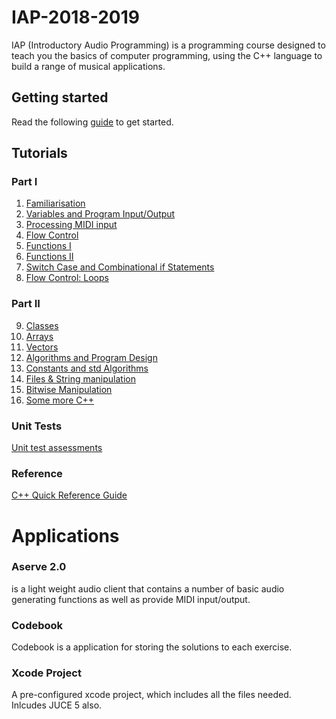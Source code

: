 # IAP-2018-2019

IAP (Introductory Audio Programming) is a programming course designed to teach you the basics of computer programming, using the C++ language to build a range of musical applications.

## Getting started

Read the following <a href="https://github.com/Sjhunt93/IAP-2018-2019/blob/master/Tutorials/Getting%20Started.md">guide</a> to get started.


## Tutorials

### Part I
1.  <a href="https://github.com/Sjhunt93/IAP-2018-2019/blob/master/Tutorials/Part%201/1%20-%20Familiarisation.md">Familiarisation</a>
2.  <a href="https://github.com/Sjhunt93/IAP-2018-2019/blob/master/Tutorials/Part%201/2%20-%20Variables%20and%20IO.md">Variables and Program Input/Output</a>
3.  <a href="https://github.com/Sjhunt93/IAP-2018-2019/blob/master/Tutorials/Part%201/3%20-%20Processing%20MIDI%20Input.md">Processing MIDI input</a>
4.  <a href="https://github.com/Sjhunt93/IAP-2018-2019/blob/master/Tutorials/Part%201/4%20-%20Flow%20Control.md">Flow Control</a>
5.  <a href="https://github.com/Sjhunt93/IAP-2018-2019/blob/master/Tutorials/Part%201/5%20-%20Functions.md">Functions I</a>
6.  <a href="https://github.com/Sjhunt93/IAP-2018-2019/blob/master/Tutorials/Part%201/6%20-%20Functions%20II.md">Functions II</a>
7.  <a href="https://github.com/Sjhunt93/IAP-2018-2019/blob/master/Tutorials/Part%201/7%20-%20Switch%20and%20Combinational%20Logic.md">Switch Case and Combinational if Statements</a>
8.  <a href="https://github.com/Sjhunt93/IAP-2018-2019/blob/master/Tutorials/Part%201/8%20-%20Loops.md">Flow Control: Loops</a>

### Part II
9.  <a href="https://github.com/Sjhunt93/IAP-2018-2019/blob/master/Tutorials/Part%202/9%20-%20Classes.md">Classes</a>
10.  <a href="https://github.com/Sjhunt93/IAP-2018-2019/blob/master/Tutorials/Part%202/10%20-%20Arrays.md">Arrays</a>
11.  <a href="https://github.com/Sjhunt93/IAP-2018-2019/blob/master/Tutorials/Part%202/11%20-%20Vector.md">Vectors</a>
12.  <a href="https://github.com/Sjhunt93/IAP-2018-2019/blob/master/Tutorials/Part%202/12%20-%20Algorithms%20and%20Program%20design.md">Algorithms and Program Design</a>
13.  <a href="https://github.com/Sjhunt93/IAP-2018-2019/blob/master/Tutorials/Part%202/13%20-%20Constants%20and%20Algorithms.md">Constants and std Algorithms</a>
14.  <a href="https://github.com/Sjhunt93/IAP-2018-2019/blob/master/Tutorials/Part%202/14%20-%20Files%20and%20String%20Manipulation.md">Files & String manipulation</a>
15.  <a href="https://github.com/Sjhunt93/IAP-2018-2019/blob/master/Tutorials/Part%202/15%20-%20Bitwise%20Manipulation.md">Bitwise Manipulation</a>
16.  <a href="https://github.com/Sjhunt93/IAP-2018-2019/blob/master/Tutorials/Part%202/16%20-%20Some%20More%20CPP.md">Some more C++</a>

### Unit Tests

<a href="">Unit test assessments</a>

### Reference

<a href="https://github.com/Sjhunt93/IAP-2018-2019/blob/master/Tutorials/C%2B%2B%20Quick%20Reference.md">C++ Quick Reference Guide</a>

# Applications 

### Aserve 2.0
is a light weight audio client that contains a number of basic audio generating functions as well as provide MIDI input/output.

### Codebook
Codebook is a application for storing the solutions to each exercise.

### Xcode Project

A pre-configured xcode project, which includes all the files needed. Inlcudes JUCE 5 also.

